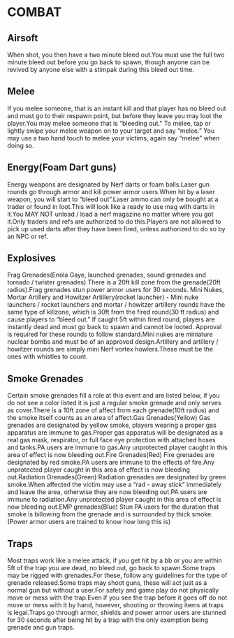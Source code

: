 # COMBAT
## Airsoft
When shot, you then have a two minute bleed out.You must use the
full two minute bleed out before you go back to spawn, though
anyone can be revived by anyone else with a stimpak during this
bleed out time.
## Melee
If you melee someone, that is an instant kill and that player has
no bleed out and must go to their respawn point, but before they
leave you may loot the player.You may melee someone that is
“bleeding out.” To melee, tap or lightly swipe your melee weapon
on to your target and say “melee.” You may use a two hand touch to
melee your victims, again say “melee” when doing so.
## Energy(Foam Dart guns)
Energy weapons are designated by Nerf darts or foam balls.Laser
gun rounds go through armor and kill power armor users.When hit
by a laser weapon, you will start to “bleed out”.Laser ammo can
only be bought at a trader or found in loot.This will look like a
ready to use mag with darts in it.You MAY NOT unload / load a nerf
magazine no matter where you got it.Only traders and refs are
authorized to do this.Players are not allowed to pick up used
darts after they have been fired, unless authorized to do so by an
NPC or ref.
## Explosives
Frag Grenades(Enola Gaye, launched grenades, sound grenades and
tornado / twister grenades) There is a 20ft kill zone from the
grenade(20ft radius).Frag grenades stun power armor users for
30 seconds.
Mini Nukes, Mortar Artillery and Howitzer Artillery(rocket
launcher) - Mini nuke launchers / rocket launchers and mortar /
howitzer artillery rounds have the same type of killzone, which is
30ft from the fired round(30 ft radius) and cause players to
“bleed out.” If caught 5ft within fired round, players are
instantly dead and must go back to spawn and cannot be looted.
Approval is required for these rounds to follow standard.Mini
nukes are miniature nuclear bombs and must be of an approved
design.Artillery and artillery / howitzer rounds are simply mini
Nerf vortex howlers.These must be the ones with whistles to
count.
## Smoke Grenades
Certain smoke grenades fill a role at this event and are listed
below, if you do not see a color listed it is just a regular smoke
grenade and only serves as cover.There is a 10ft zone of affect
from each grenade(10ft radius) and the smoke itself counts as an
area of affect.Gas Grenades(Yellow)
Gas grenades are designated by yellow smoke, players wearing a
proper gas apparatus are immune to gas.Proper gas apparatus will
be designated as a real gas mask, respirator, or full face eye
protection with attached hoses and tanks.PA users are immune to
gas.Any unprotected player caught in this area of effect is now
bleeding out.Fire Grenades(Red)
Fire grenades are designated by red smoke.PA users are immune to
the effects of fire.Any unprotected player caught in this area of
effect is now bleeding out.Radiation Grenades(Green)
Radiation grenades are designated by green smoke.When affected
the victim may use a “rad - away stick” immediately and leave the
area, otherwise they are now bleeding out.PA users are immune to
radiation.Any unprotected player caught in this area of effect is
now bleeding out.EMP grenades(Blue)
Stun PA users for the duration that smoke is billowing from the
grenade and is surrounded by thick smoke. (Power armor users are
trained to know how long this is)
## Traps
Most traps work like a melee attack, if you get hit by a bb or you
are within 5ft of the trap you are dead, no bleed out, go back to
spawn.Some traps may be rigged with grenades.For these, follow
any guidelines for the type of grenade released.Some traps may
shoot guns, these will act just as a normal gun but without a
user.For safety and game play do not physically move or mess with
the trap.Even if you see the trap before it goes off do not move
or mess with it by hand, however, shooting or throwing items at
traps is legal.Traps go through armor, shields and power armor
users are stunned for 30 seconds after being hit by a trap with
the only exemption being grenade and gun traps.
